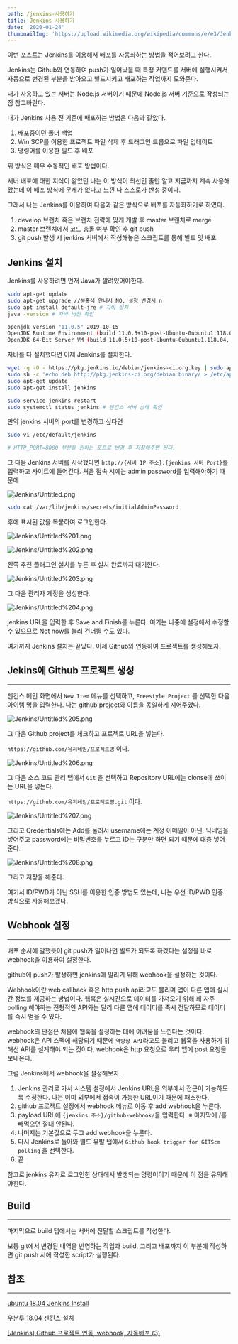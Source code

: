 ```yaml
---
path: /jenkins-사용하기
title: Jenkins 사용하기
date: '2020-01-24'
thumbnailImg: 'https://upload.wikimedia.org/wikipedia/commons/e/e3/Jenkins_logo_with_title.svg'
---
```


이번 포스트는 Jenkins를 이용해서 배포를 자동화하는 방법을 적어보려고 한다.

Jenkins는 Github와 연동하여 push가 일어났을 때 특정 커맨드를 서버에 실행시켜서 자동으로 변경된 부분을 받아오고 빌드시키고 배포하는 작업까지 도와준다.

내가 사용하고 있는 서버는 Node.js 서버이기 때문에 Node.js 서버 기준으로 작성되는 점 참고바란다.

내가 Jenkins 사용 전 기존에 배포하는 방법은 다음과 같았다.

1. 배포중이던 폴더 백업
2. Win SCP를 이용한 프로젝트 파일 삭제 후 드래그인 드롭으로 파일 업데이트
3. 명령어를 이용한 빌드 후 배포

위 방식은 매우 수동적인 배포 방법이다.

서버 배포에 대한 지식이 얕았던 나는 이 방식이 최선인 줄만 알고 지금까지 계속 사용해왔는데 이 배포 방식에 문제가 없다고 느낀 나 스스로가 반성 중이다.

그래서 나는 Jenkins를 이용하여 다음과 같은 방식으로 배포를 자동화하기로 하였다.

1. develop 브랜치 혹은 브랜치 전략에 맞게 개발 후 master 브랜치로 merge
2. master 브랜치에서 코드 충돌 여부 확인 후 git push
3. git push 발생 시 jenkins 서버에서 작성해놓은 스크립트를 통해 빌드 및 배포

## Jenkins 설치

Jenkins를 사용하려면 먼저 Java가 깔려있어야한다.

```bash
sudo apt-get update
sudo apt-get upgrade //분홍색 안내시 NO, 설정 변경시 n
sudo apt install default-jre # 자바 설치
java -version # 자바 버전 확인

openjdk version "11.0.5" 2019-10-15
OpenJDK Runtime Environment (build 11.0.5+10-post-Ubuntu-0ubuntu1.118.04)
OpenJDK 64-Bit Server VM (build 11.0.5+10-post-Ubuntu-0ubuntu1.118.04, mixed mode, sharing)
```

자바를 다 설치했다면 이제 Jenkins를 설치한다.

```bash
wget -q -O - https://pkg.jenkins.io/debian/jenkins-ci.org.key | sudo apt-key add -
sudo sh -c 'echo deb http://pkg.jenkins-ci.org/debian binary/ > /etc/apt/sources.list.d/jenkins.list'
sudo apt-get update
sudo apt-get install jenkins

sudo service jenkins restart
sudo systemctl status jenkins # 젠킨스 서버 상태 확인
```

만약 jenkins 서버의 port를 변경하고 싶다면

```bash
sudo vi /etc/default/jenkins

# HTTP_PORT=8080 부분을 원하는 포트로 변경 후 저장해주면 된다.
```

그 다음 Jenkins 서버를 시작했다면 `http://{서버 IP 주소}:{jenkins 서버 Port}`를 입력하고 사이트에 들어간다. 처음 접속 시에는 admin password를 입력해야하기 때문에

![Jenkins/Untitled.png](Jenkins/Untitled.png)

```bash
sudo cat /var/lib/jenkins/secrets/initialAdminPassword
```

후에 표시된 값을 복붙하여 로그인한다.

![Jenkins/Untitled%201.png](Jenkins/Untitled-1.png)

![Jenkins/Untitled%202.png](Jenkins/Untitled-2.png)

왼쪽 추천 플러그인 설치를 누른 후 설치 완료까지 대기한다.

![Jenkins/Untitled%203.png](Jenkins/Untitled-3.png)

그 다음 관리자 계정을 생성한다.

![Jenkins/Untitled%204.png](Jenkins/Untitled-4.png)

jenkins URL을 입력한 후 Save and Finish를 누른다. 여기는 나중에 설정에서 수정할 수 있으므로 Not now를 눌러 건너뛸 수도 있다.

여기까지 Jenkins 설치는 끝났다. 이제 Github와 연동하여 프로젝트를 생성해보자.

## Jekins에 Github 프로젝트 생성

---

젠킨스 메인 화면에서 `New Item` 메뉴를 선택하고, `Freestyle Project` 를 선택한 다음 아이템 명을 입력한다. 나는 github project와 이름을 동일하게 지어주었다.

![Jenkins/Untitled%205.png](Jenkins/Untitled-5.png)

그 다음 Github project를 체크하고 프로젝트 URL을 넣는다.

`https://github.com/유저네임/프로젝트명` 이다.

![Jenkins/Untitled%206.png](Jenkins/Untitled-6.png)

그 다음 소스 코드 관리 탭에서 `Git` 을 선택하고 Repository URL에는 clonse에 쓰이는 URL을 넣는다.

`https://github.com/유저네임/프로젝트명.git` 이다.

![Jenkins/Untitled%207.png](Jenkins/Untitled-7.png)

그리고 Credentials에는 Add를 눌러서 username에는 계정 이메일이 아닌, 닉네임을 넣어주고 password에는 비밀번호를 누르고 ID는 구분만 하면 되기 때문에 대충 넣어준다.

![Jenkins/Untitled%208.png](Jenkins/Untitled-8.png)

그리고 저장을 해준다.

여기서 ID/PWD가 아닌 SSH를 이용한 인증 방법도 있는데, 나는 우선 ID/PWD 인증 방식으로 사용해보겠다.

## Webhook 설정

---

배포 순서에 말했듯이 git push가 일어나면 빌드가 되도록 하겠다는 설정을 바로 webhook을 이용하여 설정한다.

github에 push가 발생하면 jenkins에 알리기 위해 webhook을 설정하는 것이다.

Webhook이란 web callback 혹은 http push api라고도 불리며 앱이 다른 앱에 실시간 정보를 제공하는 방법이다. 웹훅은 실시간으로 데이터를 가져오기 위해 꽤 자주 polling 해야하는 전형적인 API와는 달리 다른 앱에 데이터를 즉시 전달하므로 데이터를 즉시 얻을 수 있다.

webhook의 단점은 처음에 웹훅을 설정하는 데에 어려움을 느낀다는 것이다. webhook은 API 스펙에 해당되기 때문에 `역방향 API`라고도 불리고 웹훅을 사용하기 위해선 API를 설계해야 되는 것이다. webhook은 http 요청으로 우리 앱에 post 요청을 보내온다.

그럼 Jenkins에서 webhook을 설정해보자.

1. Jenkins 관리로 가서 시스템 설정에서 Jenkins URL을 외부에서 접근이 가능하도록 수정한다. 나는 이미 외부에서 접속이 가능한 URL이기 때문에 패스한다.
2. github 프로젝트 설정에서 webhook 메뉴로 이동 후 add webhook을 누른다.
3. payload URL에 `{jenkins 주소}/github-webhook/`을 입력한다.
   ※ 마지막에 /를 빼먹으면 절대 안된다.
4. 나머지는 기본값으로 두고 add webhook을 누른다.
5. 다시 Jenkins로 돌아와 빌드 유발 탭에서 `Github hook trigger for GITScm polling` 을 선택한다.
6. 끝

참고로 jenkins 유저로 로그인한 상태에서 발생되는 명령어이기 때문에 이 점을 유의해야한다.

## Build

---

마지막으로 build 탭에서는 서버에 전달할 스크립트를 작성한다.

보통 git에서 변경된 내역을 반영하는 작업과 build, 그리고 배포까지 이 부분에 작성하면 git push 시에 작성한 script가 실행된다.

## 참조

---

[ubuntu 18.04 Jenkins Install](https://newtoynt.tistory.com/entry/ubuntu-1804-Jenkins-Install)

[우분투 18.04 젠킨스 설치](https://softwaree.tistory.com/61)

[[Jenkins] Github 프로젝트 연동, webhook, 자동배포 (3)](https://kutar37.tistory.com/entry/Jenkins-Github-%EC%97%B0%EB%8F%99-%EC%9E%90%EB%8F%99%EB%B0%B0%ED%8F%AC-3)
